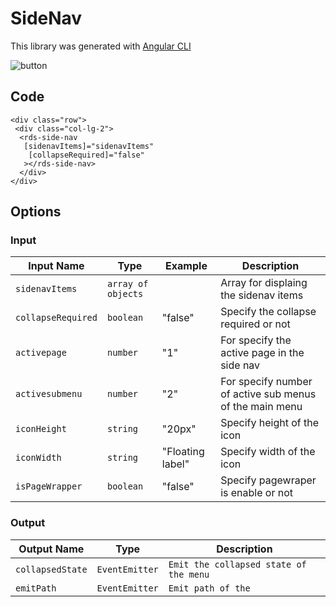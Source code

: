 # SideNav

This library was generated with [Angular CLI](https://github.com/angular/angular-cli)
<p align="left">
<img src="https://github.com/Wai-Technologies/raaghu-elements/blob/Doccumentation-Readme/assets/sidenavdemo.png" alt="button"/>
<p/>

## Code
`<div class="row">`  
 ` <div class="col-lg-2">`  
  `  <rds-side-nav`  
   `   [sidenavItems]="sidenavItems"`  
  `    [collapseRequired]="false"`  
 `   ></rds-side-nav>`  
`  </div>`  
`</div>`  

## Options
### Input
<!-- prettier-ignore -->
| Input Name                  | Type                             |Example| Description                                                                  |
| --------------------------- | -------------------------------- |------------| ---------------------------------------------------------------------------- |
| `sidenavItems`                     | `array of objects`                            | |Array for displaing the sidenav items |                             |
| `collapseRequired`           | `boolean`                          | "false"|Specify the collapse required or not|
| `activepage`                   |  `number`                         | "1"|For specify the active page in the side nav|
| `activesubmenu`                    | `number` |     "2"|For specify number of active sub menus of the main menu          |
| `iconHeight`                | `string`                          |"20px"   |Specify height of the icon
| `iconWidth`                | `string`                           |"Floating label"|Specify width of the icon   |
| `isPageWrapper`               | `boolean`                      |"false"|Specify pagewraper is enable or not   |

### Output
| Output Name                 | Type          | Description                     |      
| --------------------------- | --------------|------------------|
| `collapsedState`                 |  `EventEmitter`  | `Emit the collapsed state of the menu`  |
| `emitPath`                 |  `EventEmitter`  | `Emit path of the `  |

